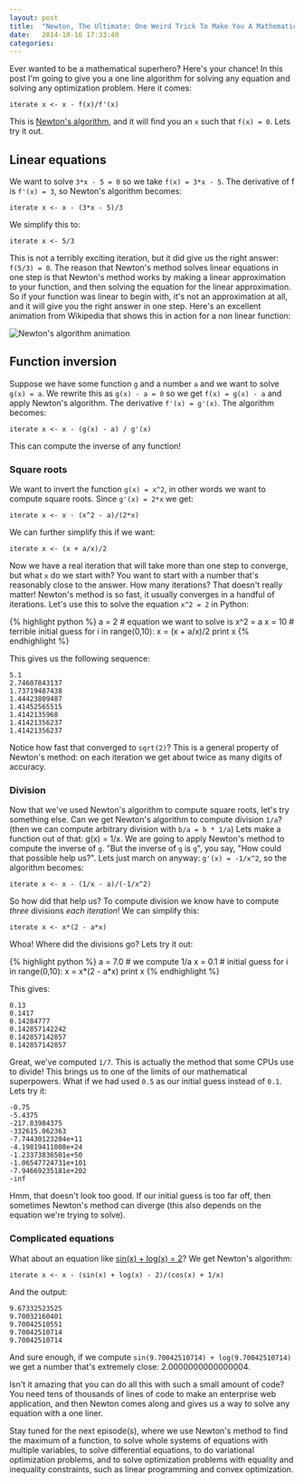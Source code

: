 ```yaml
---
layout: post
title:  "Newton, The Ultimate: One Weird Trick To Make You A Mathematical Superhero, part 1"
date:   2014-10-16 17:33:40
categories: 
---
```


Ever wanted to be a mathematical superhero? Here's your chance! In this post I'm going to give you a one line algorithm for solving any equation and solving any optimization problem. Here it comes:

    iterate x <- x - f(x)/f'(x)
    
This is [Newton's algorithm](http://en.wikipedia.org/wiki/Newton's_method), and it will find you an `x` such that `f(x) = 0`. Lets try it out.

## Linear equations ##

We want to solve `3*x - 5 = 0` so we take `f(x) = 3*x - 5`. The derivative of f is `f'(x) = 3`, so Newton's algorithm becomes:

    iterate x <- x - (3*x - 5)/3
    
We simplify this to:
    
    iterate x <- 5/3
    
This is not a terribly exciting iteration, but it did give us the right answer: `f(5/3) = 0`. The reason that Newton's method solves linear equations in one step is that Newton's method works by making a linear approximation to your function, and then solving the equation for the linear approximation. So if your function was linear to begin with, it's not an approximation at all, and it will give you the right answer in one step. Here's an excellent animation from Wikipedia that shows this in action for a non linear function:

![Newton's algorithm animation](http://upload.wikimedia.org/wikipedia/commons/thumb/e/e0/NewtonIteration_Ani.gif/300px-NewtonIteration_Ani.gif)

## Function inversion ##

Suppose we have some function `g` and a number `a` and we want to solve `g(x) = a`. We rewrite this as `g(x) - a = 0` so we get `f(x) = g(x) - a` and apply Newton's algorithm. The derivative `f'(x) = g'(x)`. The algorithm becomes:

    iterate x <- x - (g(x) - a) / g'(x)
    
This can compute the inverse of any function!

### Square roots ###

We want to invert the function `g(x) = x^2`, in other words we want to compute square roots. Since `g'(x) = 2*x` we get:

    iterate x <- x - (x^2 - a)/(2*x)
    
We can further simplify this if we want:

    iterate x <- (x + a/x)/2
    
Now we have a real iteration that will take more than one step to converge, but what `x` do we start with? You want to start with a number that's reasonably close to the answer. How many iterations? That doesn't really matter! Newton's method is so fast, it usually converges in a handful of iterations. Let's use this to solve the equation `x^2 = 2` in Python:

{% highlight python %}
a = 2     # equation we want to solve is x^2 = a
x = 10    # terrible initial guess
for i in range(0,10):
   x = (x + a/x)/2
   print x
{% endhighlight %}

This gives us the following sequence:

    5.1
    2.74607843137
    1.73719487438
    1.44423809487
    1.41452565515
    1.4142135968
    1.41421356237
    1.41421356237
    
Notice how fast that converged to `sqrt(2)`? This is a general property of Newton's method: on each iteration we get about twice as many digits of accuracy.

### Division ###

Now that we've used Newton's algorithm to compute square roots, let's try something else. Can we get Newton's algorithm to compute division `1/a`? (then we can compute arbitrary division with `b/a = b * 1/a`) Lets make a function out of that: g(x) = 1/x. We are going to apply Newton's method to compute the inverse of `g`. "But the inverse of `g` is `g`", you say, "How could that possible help us?". Lets just march on anyway: `g'(x) = -1/x^2`, so the algorithm becomes:

    iterate x <- x - (1/x - a)/(-1/x^2)
    
So how did that help us? To compute division we know have to compute *three* divisions *each iteration*! We can simplify this:

    iterate x <- x*(2 - a*x)
    
Whoa! Where did the divisions go? Lets try it out:

{% highlight python %}
a = 7.0     # we compute 1/a
x = 0.1     # initial guess
for i in range(0,10):
    x = x*(2 - a*x)
    print x
{% endhighlight %}

This gives:

    0.13
    0.1417
    0.14284777
    0.142857142242
    0.142857142857
    0.142857142857

Great, we've computed `1/7`. This is actually the method that some CPUs use to divide! This brings us to one of the limits of our mathematical superpowers. What if we had used `0.5` as our initial guess instead of `0.1`. Lets try it:

    -0.75
    -5.4375
    -217.83984375
    -332615.062363
    -7.74430123204e+11
    -4.19819411008e+24
    -1.23373836501e+50
    -1.06547724731e+101
    -7.94669235181e+202
    -inf
    
Hmm, that doesn't look too good. If our initial guess is too far off, then sometimes Newton's method can diverge (this also depends on the equation we're trying to solve).

### Complicated equations ###

What about an equation like [sin(x) + log(x) = 2](http://www.wolframalpha.com/input/?i=sin%28x%29+%2B+log%28x%29+)? We get Newton's algorithm:

    iterate x <- x - (sin(x) + log(x) - 2)/(cos(x) + 1/x)
    
And the output:

    9.67332523525
    9.70032160401
    9.70042510551
    9.70042510714
    9.70042510714
    
And sure enough, if we compute `sin(9.70042510714) + log(9.70042510714)` we get a number that's extremely close: 2.0000000000000004.

Isn't it amazing that you can do all this with such a small amount of code? You need tens of thousands of lines of code to make an enterprise web application, and then Newton comes along and gives us a way to solve any equation with a one liner.

Stay tuned for the next episode(s), where we use Newton's method to find the maximum of a function, to solve whole systems of equations with multiple variables, to solve differential equations, to do variational optimization problems, and to solve optimization problems with equality and inequality constraints, such as linear programming and convex optimization.